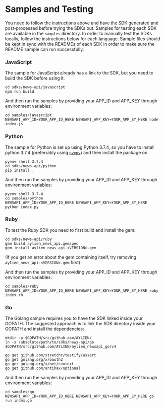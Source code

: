 # Samples and Testing

You need to follow the instructions above and have the SDK generated and post-processed before trying the SDKs out. Samples for testing each SDK are available in the `samples` directory. In order to manually test the SDKs locally, follow the instructions below for each language. Sample files should be kept in sync with the READMEs of each SDK in order to make sure the README sample can run successfully.

### JavaScript

The sample for JavaScript already has a link to the SDK, but you need to build the SDK before using it.

```
cd sdks/news-api/javascript
npm run build
```

And then run the samples by providing your APP_ID and APP_KEY through environment variables:
```
cd samples/javascript
NEWSAPI_APP_ID=YOUR_APP_ID_HERE NEWSAPI_APP_KEY=YOUR_APP_EY_HERE node index.js
```

### Python

The sample for Python is set up using Python 3.7.4, so you have to install python 3.7.4 (preferrably using [`pyenv`](https://github.com/pyenv/pyenv)) and then install the package on:

```
pyenv shell 3.7.4
cd sdks/news-api/python
pip install .
```

And then run the samples by providing your APP_ID and APP_KEY through environment variables:
```
pyenv shell 3.7.4
cd samples/python
NEWSAPI_APP_ID=YOUR_APP_ID_HERE NEWSAPI_APP_KEY=YOUR_APP_EY_HERE python index.py
```

### Ruby

To test the Ruby SDK you need to first build and install the gem:

```
cd sdks/news-api/ruby
gem build aylien_news_api.gemspec
gem install aylien_news_api-<VERSION>.gem
```

(If you get an error about the gem containing itself, try removing `aylien_news_api-<VERSION>.gem` first)


And then run the samples by providing your APP_ID and APP_KEY through environment variables:
```
cd samples/ruby
NEWSAPI_APP_ID=YOUR_APP_ID_HERE NEWSAPI_APP_KEY=YOUR_APP_EY_HERE ruby index.rb
```

### Go

The Golang sample requires you to have the SDK linked inside your GOPATH. The suggested approach is to link the SDK directory inside your GOPATH and install the dependencies:

```
mkdir -p $GOPATH/src/github.com/AYLIEN/
ln -s /absolute/path/to/sdks/news-api/go $GOPATH/src/github.com/AYLIEN/aylien_newsapi_go/v4

go get github.com/stretchr/testify/assert
go get golang.org/x/oauth2
go get golang.org/x/net/context
go get github.com/antihax/optional
```

And then run the samples by providing your APP_ID and APP_KEY through environment variables:
```
cd samples/go
NEWSAPI_APP_ID=YOUR_APP_ID_HERE NEWSAPI_APP_KEY=YOUR_APP_EY_HERE go run index.go
```
